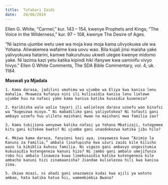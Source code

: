 ```yaml
---
title:  Tafakari Zaidi
date:   28/06/2019
---
```


Ellen G. White, “Carmel,” kur. 143 – 154, kwenye Prophets and Kings; “The Voice in the Wilderness,” kur. 97 – 108, kwenye The Desire of Ages.

“Ni lazima ujumbe wetu uwe wa moja kwa moja kama ulivyokuwa ule wa Yohana. Aliwakemea wafalme kwa uovu wao. Bila kujali jinsi maisha yake yalivyokuwa hatarini, kamwe hakuruhusu ukweli ulegee kwenye midomo yake. Ni lazima kazi yetu katika kipindi hiki ifanywe kwa uaminifu vivyo hivyo.” Ellen G White Comments, The SDA Bible Commentary, vol. 4, uk. 1184. 

**Maswali ya Mjadala**

`1.	Kama darasa, jadilini umuhimu wa ujumbe wa Eliya kwa kanisa lenu mahalia. Mnaweza kufanya nini ili kulisaidia kanisa lenu lielewe ujumbe huu na nafasi yake kama kanisa katika kusaidia kuueneza?`

`2.	Karibisha wale walio tayari ili walieleze darasa uzoefu wao binafsi wa “kugeuzwa mioyo.” Ni mabadiliko gani yaliyotokea? Ni tofauti gani ambayo uzoefu huu ulileta maishani mwao na maishani mwa familia zao?`

`3.	Kama tukijiona wenyewe katika nafasi ya Yohana Mbatizaji, tutegemee kitu gani kitokee kwetu? Ni ujumbe gani unaodokezwa katika jibu hilo?`

`4.	Mkiwa kama darasa, fanyieni kazi aya, inayoweza kuwa “Azimio la Kanuni za Familia,” ambalo linafupisha kwa uzuri zaidi kile kilicho wazo la kibiblia kuhusu familia. Ni vigezo gani ambavyo ungevitumia kukusaidia kutengeneza kanuni hizo? Ni jambo gani ambalo umejifunza robo hii ambalo linaweza kuwa limekusaidia katika kutengeneza kile ambacho kanuni hizi zinamaanisha? Jiandae kulielezea hili kwa kanisa zima.` 

`5.	Ukiwa mzazi, ni ahadi gani unazoweza kudai kwa ajili ya watoto ambao, hata katika hatua hii, wamemkimbia Bwana?`